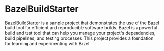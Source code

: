 # BazelBuildStarter
BazelBuildStarter is a sample project that demonstrates the use of the Bazel build tool for efficient and reproducible software builds. Bazel is a powerful build and test tool that can help you manage your project's dependencies, build pipelines, and testing processes. This project provides a foundation for learning and experimenting with Bazel.
